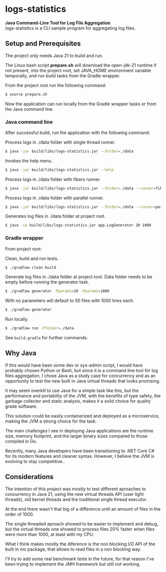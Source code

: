 # logs-statistics
<!-- ![Gophers](./assets/images/gophers.png "Gophers") -->
**Java Command-Line Tool for Log File Aggregation**<br>
logs-statistics is a CLI sample program for aggregating log files.

## Setup and Prerequisites

The project only needs Java 21 to build and run.

The Linux bash script **prepare.sh** will download the open-jdk-21 runtime if not present, into the project root, set JAVA_HOME environment variable temporally, and run build tasks from the Gradle wrapper.

From the project root run the following command:

```bash
$ source prepare.sh
```

Now the application can run locally from the Gradle wrapper tasks or from the Java command line.

### Java command line

After successful build, run the application with the following command:

Process logs in ./data folder with single thread runner.

```bash
$ java -jar build/libs/logs-statistics.jar --folder=./data
```

Invokes the help menu.

```bash
$ java -jar build/libs/logs-statistics.jar --help
```

Process logs in ./data folder with fibers runner.

```bash
$ java -jar build/libs/logs-statistics.jar --folder=./data --runner=fibers
```

Process logs in ./data folder with parallel runner.

```bash
$ java -jar build/libs/logs-statistics.jar --folder=./data --runner=parallel
```

Generates log files in ./data folder at project root.

```bash
$ java -cp build/libs/logs-statistics.jar app.LogGenerator 20 1000
```

### Gradle wrapper

From project root:

Clean, build and run tests.

```bash
$ ./gradlew clean build
```

Generate log files in ./data folder at project root.
Data folder needs to be empty before running the generator task.

```bash
$ ./gradlew generator -Pparam1=20 -Pparam2=1000

```

With no parameters will default to 50 files with 1000 lines each.

```bash
$ ./gradlew generator
```

Run locally.

```bash
$ ./gradlew run -Pfolder=./data
```

See `build.gradle` for further commands.

## Why Java

If this would have been some dev or sys-admin script, I would have probably chosen Python or Bash, but since it is a command line tool for log files aggregation, I chose Java as a study case for concurrency and as an opportunity to test the new built in Java virtual threads that looks promising.

It may seem overkill to use Java for a simple task like this, but the performance and portability of the JVM, with the benefits of type safety, the garbage collector and static analysis, makes it a solid choice for quality grade software.

This solution could be easily containerized and deployed as a microservice, making the JVM a strong choice for the task.

The main challenges I see in deploying Java applications are the runtime size, memory footprint, and the larger binary sizes compared to those compiled in Go.

Recently, many Java developers have been transitioning to .NET Core C# for its modern features and cleaner syntax. However, I believe the JVM is evolving to stay competitive..

## Considerations

The intention of this project was mostly to test different aproaches to concurrency in Java 21, using the new virtual threads API (user light threads), old kernel threads and the traditional single thread executor.

At the end there wasn't that big of a difference until an amount of files in the order of 1000.

The single threaded aproach showed to be easier to implement and debug, but the virtual threads one showed to process files 20% faster when files were more than 1000, at least with my CPU.

What I think makes mostly the diference is the non blocking I/O API of the built in nio package, that allows to read files in a non blocking way.

I'll try to add some real benchmark tests in the future, for that reason I've been trying to implement the JMH framework but still not working.